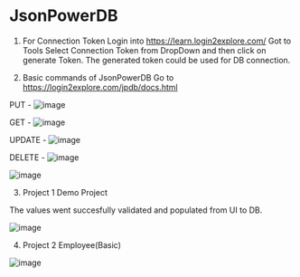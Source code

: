 # JsonPowerDB 

1. For Connection Token
Login into https://learn.login2explore.com/ 
Got to Tools
Select Connection Token from DropDown and then click on generate Token. 
The generated token could be used for DB connection.

2. Basic commands of JsonPowerDB 
Go to https://login2explore.com/jpdb/docs.html

PUT - ![image](https://user-images.githubusercontent.com/72023075/148679936-59fc3eaa-0a98-44bb-990f-2155429794f9.png)

GET - ![image](https://user-images.githubusercontent.com/72023075/148679971-71e3c570-ab80-4eb4-9f71-9534a5926dc3.png)

UPDATE - ![image](https://user-images.githubusercontent.com/72023075/148679992-34266180-149f-4b65-89cf-48f70aa05459.png)

DELETE - ![image](https://user-images.githubusercontent.com/72023075/148680012-a1e8c375-44f9-4f87-8e68-34f42b4890bf.png)

![image](https://user-images.githubusercontent.com/72023075/148681025-f1f7d7c3-4eba-4e6e-ae1c-6adabbee696f.png)


3. Project 1 
Demo Project 

The values went succesfully validated and populated from UI to DB. 

![image](https://user-images.githubusercontent.com/72023075/148680992-f9aa2403-8f28-4074-bc50-f3ab8284efdc.png)

4. Project 2
Employee(Basic)

![image](https://user-images.githubusercontent.com/72023075/148681058-05d4f215-a8ef-42e4-84ee-8c93501898a1.png)

